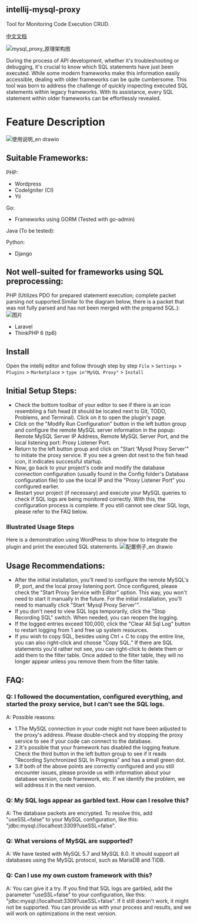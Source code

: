 ## intellij-mysql-proxy
Tool for Monitoring Code Execution CRUD.

[中文文档](README.zh_CN.md)

![mysql_proxy_原理架构图](https://github.com/huangcong12/intellij-mysql-proxy/assets/2867782/d4d0358a-842a-4feb-9466-5193e43f9eb2)

During the process of API development, whether it's troubleshooting or debugging, it's crucial to know which SQL statements have just been executed. While some modern frameworks make this information easily accessible, dealing with older frameworks can be quite cumbersome. This tool was born to address the challenge of quickly inspecting executed SQL statements within legacy frameworks. With its assistance, every SQL statement within older frameworks can be effortlessly revealed.

# Feature Description
![使用说明_en drawio](https://github.com/huangcong12/intellij-mysql-proxy/assets/2867782/fb6e0318-645f-456e-9180-21c0de0ca642)


## Suitable Frameworks:
PHP:
- Wordpress
- CodeIgniter (CI)
- Yii

Go:
- Frameworks using GORM (Tested with go-admin)

Java (To be tested):

Python:
- Django

## Not well-suited for frameworks using SQL preprocessing:
PHP (Utilizes PDO for prepared statement execution; complete packet parsing not supported.Similar to the diagram below, there is a packet that was not fully parsed and has not been merged with the prepared SQL.):
![图片](https://github.com/huangcong12/huangcong12.github.io/assets/2867782/7bb0714a-485a-4613-8828-45438c983fad)
- Laravel
- ThinkPHP 6 (tp6)

## Install
Open the intellij editor and follow through step by step
`File` > `Settings` > `Plugins` > `Marketplace` > `type in"MySQL Proxy"` > `Install`

## Initial Setup Steps:
- Check the bottom toolbar of your editor to see if there is an icon resembling a fish head (it should be located next to Git, TODO, Problems, and Terminal). Click on it to open the plugin's page.
- Click on the "Modify Run Configuration" button in the left button group and configure the remote MySQL server information in the popup: Remote MySQL Server IP Address, Remote MySQL Server Port, and the local listening port: Proxy Listener Port.
- Return to the left button group and click on "Start 'Mysql Proxy Server'" to initiate the proxy service. If you see a green dot next to the fish head icon, it indicates successful startup.
- Now, go back to your project's code and modify the database connection configuration (usually found in the Config folder's Database configuration file) to use the local IP and the "Proxy Listener Port" you configured earlier.
- Restart your project (if necessary) and execute your MySQL queries to check if SQL logs are being monitored correctly. With this, the configuration process is complete. If you still cannot see clear SQL logs, please refer to the FAQ below.

### Illustrated Usage Steps
Here is a demonstration using WordPress to show how to integrate the plugin and print the executed SQL statements.
![配置例子_en drawio](https://github.com/huangcong12/huangcong12.github.io/assets/2867782/c2f95656-4b81-434b-8487-a2b5242d9ac8)

## Usage Recommendations:
- After the initial installation, you'll need to configure the remote MySQL's IP, port, and the local proxy listening port. Once configured, please check the "Start Proxy Service with Editor" option. This way, you won't need to start it manually in the future. For the initial installation, you'll need to manually click "Start 'Mysql Proxy Server'".
- If you don't need to view SQL logs temporarily, click the "Stop Recording SQL" switch. When needed, you can reopen the logging.
- If the logged entries exceed 100,000, click the "Clear All Sql Log" button to restart logging from 1 and free up system resources.
- If you wish to copy SQL, besides using Ctrl + C to copy the entire line, you can also right-click and choose "Copy SQL." If there are SQL statements you'd rather not see, you can right-click to delete them or add them to the filter table. Once added to the filter table, they will no longer appear unless you remove them from the filter table.

## FAQ:
### Q: I followed the documentation, configured everything, and started the proxy service, but I can't see the SQL logs.
A: Possible reasons:
- 1.The MySQL connection in your code might not have been adjusted to the proxy's address. Please double-check and try stopping the proxy service to see if your code can connect to the database.
- 2.It's possible that your framework has disabled the logging feature. Check the third button in the left button group to see if it reads "Recording Synchronized SQL In Progress" and has a small green dot.
- 3.If both of the above points are correctly configured and you still encounter issues, please provide us with information about your database version, code framework, etc. If we identify the problem, we will address it in the next version.

### Q: My SQL logs appear as garbled text. How can I resolve this?
A: The database packets are encrypted. To resolve this, add "useSSL=false" to your MySQL configuration, like this: "jdbc:mysql://localhost:3309?useSSL=false".

### Q: What versions of MySQL are supported?
A: We have tested with MySQL 5.7 and MySQL 8.0. It should support all databases using the MySQL protocol, such as MariaDB and TiDB.

### Q: Can I use my own custom framework with this?
A: You can give it a try. If you find that SQL logs are garbled, add the parameter "useSSL=false" to your configuration, like this: "jdbc:mysql://localhost:3309?useSSL=false". If it still doesn't work, it might not be supported. You can provide us with your process and results, and we will work on optimizations in the next version.